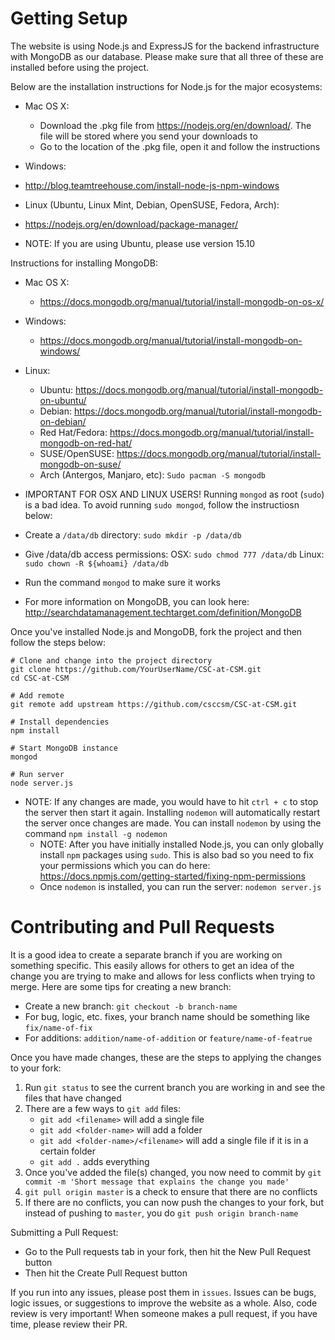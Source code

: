 # Getting Setup
The website is using Node.js and ExpressJS for the backend infrastructure with MongoDB as our database. Please make sure that all three of these are installed before using the project.

Below are the installation instructions for Node.js for the major ecosystems:
  * Mac OS X:
    * Download the .pkg file from https://nodejs.org/en/download/. The file will be stored where you send your downloads to
    * Go to the location of the .pkg file, open it and follow the instructions
    
  * Windows: 
   * http://blog.teamtreehouse.com/install-node-js-npm-windows
   
  * Linux (Ubuntu, Linux Mint, Debian, OpenSUSE, Fedora, Arch):
   * https://nodejs.org/en/download/package-manager/
   * NOTE: If you are using Ubuntu, please use version 15.10
   
  
Instructions for installing MongoDB:
  * Mac OS X:
    * https://docs.mongodb.org/manual/tutorial/install-mongodb-on-os-x/
    
  * Windows:
    * https://docs.mongodb.org/manual/tutorial/install-mongodb-on-windows/
    
  * Linux:
    * Ubuntu: https://docs.mongodb.org/manual/tutorial/install-mongodb-on-ubuntu/ 
    * Debian: https://docs.mongodb.org/manual/tutorial/install-mongodb-on-debian/
    * Red Hat/Fedora: https://docs.mongodb.org/manual/tutorial/install-mongodb-on-red-hat/
    * SUSE/OpenSUSE: https://docs.mongodb.org/manual/tutorial/install-mongodb-on-suse/
    * Arch (Antergos, Manjaro, etc): `Sudo pacman -S mongodb`
    
  * IMPORTANT FOR OSX AND LINUX USERS! Running `mongod` as root (`sudo`) is a bad idea. To avoid running `sudo mongod`, follow the instructiosn below:
   * Create a `/data/db` directory: `sudo mkdir -p /data/db`
   * Give /data/db access permissions: OSX: `sudo chmod 777 /data/db` Linux: `sudo chown -R ${whoami} /data/db`
   * Run the command `mongod` to make sure it works
   
  * For more information on MongoDB, you can look here: http://searchdatamanagement.techtarget.com/definition/MongoDB
  
Once you've installed Node.js and MongoDB, fork the project and then follow the steps below:
```shell
# Clone and change into the project directory
git clone https://github.com/YourUserName/CSC-at-CSM.git
cd CSC-at-CSM

# Add remote
git remote add upstream https://github.com/csccsm/CSC-at-CSM.git

# Install dependencies
npm install

# Start MongoDB instance
mongod

# Run server
node server.js
```
  * NOTE: If any changes are made, you would have to hit `ctrl + c` to stop the server then start it again. Installing `nodemon` will automatically restart the server once changes are made. You can install `nodemon` by using the command `npm install -g nodemon`
    * NOTE: After you have initially installed Node.js, you can only globally install `npm` packages using `sudo`. This is also bad so you need to fix your permissions which you can do here: https://docs.npmjs.com/getting-started/fixing-npm-permissions
    * Once `nodemon` is installed, you can run the server: `nodemon server.js`
  
# Contributing and Pull Requests
It is a good idea to create a separate branch if you are working on something specific. This easily allows for others to get an idea of the change you are trying to make and allows for less conflicts when trying to merge. Here are some tips for creating a new branch:
 * Create a new branch: `git checkout -b branch-name`
 * For bug, logic, etc. fixes, your branch name should be something like `fix/name-of-fix`
 * For additions: `addition/name-of-addition` or `feature/name-of-featrue`

Once you have made changes, these are the steps to applying the changes to your fork:
  1. Run `git status` to see the current branch you are working in and see the files that have changed
  2. There are a few ways to `git add` files:
      * `git add <filename>` will add a single file
      * `git add <folder-name>` will add a folder
      * `git add <folder-name>/<filename>` will add a single file if it is in a certain folder
      * `git add .` adds everything
  3. Once you've added the file(s) changed, you now need to commit by `git commit -m 'Short message that explains the change you made'`
  4. `git pull origin master` is a check to ensure that there are no conflicts
  5. If there are no conflicts, you can now push the changes to your fork, but instead of pushing to `master`, you do `git push origin branch-name`

Submitting a Pull Request:
  * Go to the Pull requests tab in your fork, then hit the New Pull Request button
  * Then hit the Create Pull Request button

If you run into any issues, please post them in `issues`. Issues can be bugs, logic issues, or suggestions to improve the website as a whole. Also, code review is very important! When someone makes a pull request, if you have time, please review their PR.
   
  
